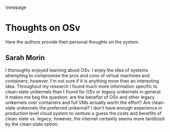 \newpage

# Thoughts on OSv

Here the authors provide their personal thoughts on the system.

## Sarah Morin

I thoroughly enjoyed learning about OSv. I enjoy the idea of systems attempting to compromise the pros and cons of virtual machines and containers; however, I'm not sure if it is anything more than an interesting idea. Throughout my research I found much more information specific to clean-slate unikernels than I found for OSv or legacy unikernels in general. It makes me beg the question: are the benefist of OSv and other legacy unikernels over containers and full VMs actually worth the effort? Are clean-slate unikernels the preferred unikernel? I don't have enough experience in production level cloud system to venture a guess the costs and benefits of clean-slate vs. legacy; however, the internet certainly seems more tantilized by the clean-slate option.
